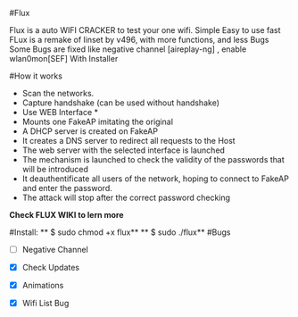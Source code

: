 #Flux

Flux is a auto WIFI CRACKER to test your one wifi. Simple Easy to use fast 
FLux is a remake of linset by v496, with more functions, and less Bugs 
Some Bugs are fixed like negative channel [aireplay-ng] , enable wlan0mon[SEF]
With Installer 

#How it works

* Scan the networks.
* Capture handshake (can be used without handshake)
* Use WEB Interface *
* Mounts one FakeAP imitating the original
* A DHCP server is created on FakeAP
* It creates a DNS server to redirect all requests to the Host
* The web server with the selected interface is launched
* The mechanism is launched to check the validity of the passwords that will be introduced
* It deauthentificate all users of the network, hoping to connect to FakeAP and enter the password.
* The attack will stop after the correct password checking

**Check FLUX WIKI to lern more**

#Install:
** $ sudo chmod +x flux**
** $ sudo ./flux**
#Bugs
- [ ] Negative Channel
- [x] Check Updates 
- [x] Animations
- [x] Wifi List Bug 


